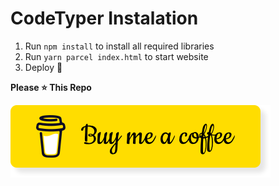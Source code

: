# CodeTyper Instalation

1. Run ``npm install`` to install all required libraries
2. Run ``yarn parcel index.html`` to start website
3. Deploy 👋

**Please ⭐️ This Repo**

[<img src="https://raw.githubusercontent.com/vemorr/chatty/main/Images/snapshot-bmc-button.png">](https://buymeacoffee.com/vemorrr)
